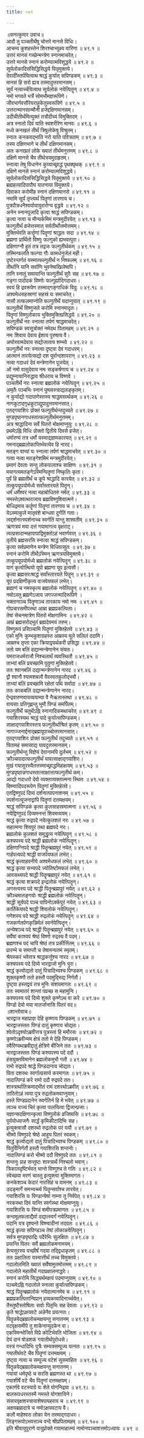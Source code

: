 ```yaml
---
title: ०४९

---
```

॥सनत्कुमार उवाच॥  
आदौ तु पञ्चतीर्थेषु चोत्तरे मानसे विधिः।  
आचम्य कुशहस्तेन शिरश्चाभ्युक्ष्य वारिणा ॥ ४९.१ ॥  
उत्तरं मानसं गच्छेन्मन्त्रेण स्नानमाचरेत्।  
उत्तरे मानसे स्नानं करोम्यात्मविशुद्धये ॥ ४९.२ ॥  
सूर्यलोकादिसंसिद्धिसिद्धये पितृमुक्तये।  
देवादींस्तर्पयित्वाथ श्राद्धं कुर्यात् सपिण्डकम् ॥ ४९.३ ॥  
मानसं हि सरो ह्यत्र तस्मादुत्तरमानसम्।  
सूर्यं नत्वार्च्चयित्वाथ सूर्यलोकं नयेत्पितॄन् ॥ ४९.४ ॥  
नमो भगवते भर्त्रे सोमभौमज्ञरूपिणे।  
जीवभार्गवसौरेयराहुकेतुस्वरूपिणे ॥ ४९.५ ॥  
उत्तरान्मानसान्मौनी व्रजेद्दक्षिणमानसम्।  
उदीचीतीर्थमित्युक्तं तत्रौदीच्यं विमुक्तिदम् ।  
अत्र स्नातो दिवं याति स्वशरीरेण मानवः ॥ ४९.६ ॥  
मध्ये कनखलं तीर्थं त्रिषुलोकेषु विश्रुतम्।  
स्नातः कनकवद्भाति नरो याति पवित्रताम् ॥ ४९.७ ॥  
तस्य दक्षिणभागे च तीर्थं दक्षिणमानसम्।  
अतः कनखलं लोके ख्यातं तीर्थमनुत्तमम् ॥ ४९.८ ॥  
दक्षिणे मानसे चैव तीर्थत्रयमुदाहृतम्।  
स्नात्वा तेषु विधानेन कुय्याच्छ्राद्धं पृथक्पृथक् ॥ ४९.९ ॥  
दक्षिणे मानसे स्नानं करोम्यात्मविशुद्धये।  
सूर्यलोकादिसंसिद्धिसिद्धये पितृमुक्तये ॥ ४९.१० ॥  
ब्रह्महत्यादिपापौघ यातनाया विमुक्तये।  
दिवाकर करोमीह स्नानं दक्षिणमानसे ॥ ४९.११ ॥  
नमामि सूर्यं तृप्त्यर्थं पितॄणां तारणाय च।  
पुत्रपौत्रधनैश्वर्यायायुरारोग्य वृद्धये ॥ ४९.१२ ॥  
अनेन स्नानपूजादि कृत्वा श्राद्धं सपिण्डकम्।  
कृत्वा नत्वा च मौन्यर्कमिमं मन्त्रमुदीरयेत् ॥ ४९.१३ ॥  
फल्गुतीर्थं व्रजेत्तस्मात् सर्वतीर्थोत्तमोत्तमम्।  
मुक्तिर्भवति कर्त्तॄणां पितॄणां श्राद्धतः सदा ॥ ४९.१४ ॥  
ब्रह्मणा प्रार्थितो विष्णुः फल्गुको ह्यभवत्पुरा।  
दक्षिणाग्नौ हुतं तत्र तद्रजः फल्गुतीर्थकम् ॥ ४९.१५ ॥  
तस्मिन्फलति फल्ग्वा गौः कामधेनुर्जलं मही।  
दृष्टेरन्तर्गतं यस्मात्फल्गुतीर्थं न निष्फलम् ॥ ४९.१६ ॥  
तीर्थानि यानि सर्वाणि भुवनेष्वखिलेष्वपि।  
तानि स्नातुं समायान्ति फल्गुतीर्थं सुरैः सह ॥ ४९.१७ ॥  
गङ्गा पादोदकं विष्णोः फल्गुर्ह्यादिगदाधरः।  
स्वयं हि द्रवरूपेण तस्माद्गङ्गाधिकं विदुः ॥ ४९.१८ ॥  
अश्वमेधसहस्राणां सहस्रं यः समाचरेत्।  
नासौ तत्फलमाप्नोति फल्गुतीर्थे यदाप्नुयात् ॥ ४९.१९ ॥  
फल्गुतीर्थे विष्णुजले करोमि स्नानमादृतः।  
पितॄणां विष्णुलोकाय भुक्तिमुक्तिप्रसिद्धये ॥ ४९.२० ॥  
फल्गुतीर्थे नरः स्नात्वा तर्पणं श्राद्धमाचरेत्।  
सपिण्डकं स्वसूत्रोक्तं नमेदथ पितामहम् ॥ ४९.२१ ॥  
नमः शिवाय देवाय ईशाय पुरुषाय वै।  
अघोरवामदेवाय सद्योजाताय शम्भवे ॥ ४९.२२ ॥  
फल्गुतीर्थे नरः स्नात्वा दृष्ट्वा देवं गदाधरम्।  
आत्मानं तारयेत्सद्यो दश पूर्वान्दशापरान् ॥ ४९.२३ ॥  
नत्वा गदाधरं देवं मन्त्रेणानेन पूजयेत् ।  
ओं नमो वासुदेवाय नमः सङ्कर्षणाय च ॥ ४९.२४ ॥  
प्रद्युम्नायानिरुद्धाय श्रीधराय च विष्णवे ।  
पञ्चतीर्थे नरः स्नात्वा ब्रह्मलोकं नयेत्पितॄन् ॥ ४९.२५ ॥  
अमृतैः पञ्चभिः स्नानं पुष्पवस्त्राद्यलङ्कृतम्।  
न कुर्याद्यो गदापाणेस्तस्य श्राद्धमसार्थकम् ॥ ४९.२६ ॥  
नागकूटाद्गृध्रकूटाद्युपादुत्तरमानसात्।  
एतद्गयाशिरः प्रोक्तं फल्गुतीर्थन्तदुच्यते ॥ ४९.२७ ॥  
मुण्डपृष्ठनगाधस्तात्फल्गुतीर्थमनुत्तमम्।  
अत्र श्राद्धादिना सर्वे पितरो मोक्षमाप्नुयुः ॥ ४९.२८ ॥  
प्रथमेऽह्नि विधिः प्रोक्तो द्वितीये दिवसे व्रजेत्।  
धर्मारण्यं तत्र धर्मो यस्माद्यज्ञमकारयत् ॥ ४९.२९ ॥  
गमनाद्ब्रह्मलोकाप्तिर्भवत्येव हि नारद।  
मतङ्ग वाप्यां यः स्नात्वा तर्पणं श्राद्धमाचरेत् ॥ ४९.३० ॥  
गत्वा नत्वा मतङ्गेशमिमं मन्त्रमुदीरयेत्।  
प्रमाणं देवताः सन्तु लोकपालाश्च साक्षिणः ॥ ४९.३१ ॥  
मयागत्यमतङ्गेऽस्मिन्पितॄणां निष्कृतिः कृता।  
पूर्वं हि ब्रह्मतीर्थं च कूपे श्राद्धादि कारयेत् ॥ ४९.३२ ॥  
तत्कूपयूपयोर्मध्ये सर्वांस्तारयते पितॄन्।  
धर्मं धर्मेश्वरं नत्वा महाबोधितरुं नमेत् ॥ ४९.३३ ॥  
नमस्तेऽश्वत्थराजाय ब्रह्मविष्णुशिवात्मने।  
बोधिद्रमाय कर्तॄणां पितॄणां तारणाय च ॥ ४९.३४ ॥  
येऽस्मत्कुले मातृवंशे बान्धवा दुर्गतिं गताः।  
त्वद्दर्शनात्स्पर्शनाच्च स्वर्गतिं यान्तु शाश्वतीम् ॥ ४९.३५ ॥  
ऋणत्रयं मया दत्तं गयामागत्य वृक्षराट्।  
त्वत्प्रसादान्महापापाद्विमुक्तोऽहं भवार्णवात् ॥ ४९.३६ ॥  
तृतीये ब्रह्मसरसि स्नात्वा श्राद्धं सपिण्डकम्।  
कृत्वा सर्वप्रमाणेन मन्त्रेण विधिवत्सुतः ॥ ४९.३७ ॥  
स्नानं करोमि तीर्थेऽस्मिन् ऋणत्रयविमुक्तये।  
तत्कूपयूपयोर्मध्ये ब्रह्मलोकं नयेत्पितॄन् ॥ ४९.३८ ॥  
यागं कृत्वोत्थियो यूपो ब्रह्मणा यूप इत्यसौ।  
कृत्वा ब्रह्मसरःश्राद्धं सर्वांस्तारयते पितॄन् ॥ ४९.३९ ॥  
यूपं प्रदक्षिणीकृत्य वाजपेयफलं लभेत्।  
ब्रह्माणं च नमस्कृत्य ब्रह्मलोकं नयेत्पितॄन् ॥ ४९.४० ॥  
नमोऽस्तु ब्रह्मणेऽजाय जगज्जन्मादिरूपिणे ।  
भक्तानाञ्च पितॄणाञ्च तारकाय नमो नमः ॥ ४९.४१ ॥  
गोप्रचारसमीपस्था आम्रा ब्रह्मप्रकल्पिताः।  
तेषां सेचनमात्रेण पितरो मोक्षगामिनः ॥ ४९.४२ ॥  
आम्रं ब्रह्मसरोद्भूतं ब्रह्मदेवमयं तरुम्।  
विष्णुरूपं प्रसिञ्चामि पितॄणां मुक्तिहेतवे ॥ ४९.४३ ॥  
एको मुनिः कुम्भकुशाग्रहस्त आम्रस्य मूले सलिलं ददामि।  
आम्रश्च तृप्ता एका क्रियाद्व्यर्थकरी प्रसिद्धा ॥ ४९.४४ ॥  
ततो यम बलिं दद्यान्मन्त्रेणानेन संयतः।  
यमराजधर्मराजौ निश्चलार्थं व्यवस्थितौ ॥ ४९.४५ ॥  
ताभ्यां बलिं प्रयच्छामि पुतॄणां मुक्तिहेतवे।  
ततः श्वानबलिं दद्यान्मन्त्रेणानेन नारद ॥ ४९.४६ ॥  
द्वौ श्वानौ श्यामशबलौ वैवस्वतकुलोद्भवौ।  
ताभ्यां बलिं प्रयच्छामि रक्षेतां पथि सर्वादा ॥ ४९.४७ ॥  
ततः काकबलिं दद्यान्मन्त्रेणानेन नारद।  
ऐन्द्रवारुणवायव्ययाम्या वै नैऋतास्तथा ॥ ४९.४८ ॥  
वायसाः प्रतिगृह्णन्तु भूमौ पिण्डं समर्पितम्।  
फल्गुतीर्थे चतुर्थेऽह्नि स्नानादिकमथाचरेत् ॥ ४९.४९ ॥  
गयाशिरस्यथ श्राद्धं पादे कुर्यात्सपिण्डकम्।  
साक्षाद्गयाशिरस्तत्र फल्गुतीर्थाश्रितं कृतम् ॥ ४९.५० ॥  
नागाज्जनार्द्दनाद्ब्रह्मयूपाच्चोत्तरमानसात्।  
एतद्गयाशिरः प्रोक्तं फल्गुतीर्थं तदुच्यते ॥ ४९.५१ ॥  
पितामहं समासाद्य यावदुत्तरमानसम्।  
फल्गुतीर्थन्तु विज्ञेयं देवानामपि दुर्लभम् ॥ ४९.५२ ॥  
क्रौञ्चपादात्फल्गुतीर्थं यावत्साक्षाद्गयाशिरः।  
मुखं गयासुरस्यैतत्तस्माच्छ्राद्धमिहाक्षयम् ॥ ४९.५३ ॥  
मुण्डपृष्ठान्नगाधस्तात्साक्षात्तत्फल्गुतीर्थ कम्।  
आद्यो गदाधरो देवो व्यक्ताव्यक्तात्मना स्थितः ॥ ४९.५४ ॥  
विष्ण्वादिपदरूपेण पितॄणां मुक्तिहेतवे।  
एतद्विष्णुपदं दिव्यं दर्शनात्पापनाशनम् ॥ ४९.५५ ॥  
स्पर्शनात्पूजनाद्वापि पितॄणां दत्तमक्षयम्।  
श्राद्धं सपिण्डकं कृत्वा कुलसाहस्रमात्मना ॥ ४९.५६ ॥  
नयेद्विप्णुपदं दिव्यमनन्तं शिवमव्ययम्।  
श्राद्धं कृत्वा रुद्रपदे नयेत्कुलशतं नरः ॥ ४९.५७ ॥  
सहात्मना शिवपुरं तथा ब्रह्मपदे नरः।  
ब्रह्मलोकं कुलशतं समुद्धृत्य नयेत्पितॄन् ॥ ४९.५८ ॥  
कश्यपस्य पदे श्राद्धी ब्रह्मलोकं नयेत्पितॄन्।  
दक्षिणाग्निपदे श्राद्धी पितॄन्ब्रह्मपुरं नयेत् ॥ ४९.५९ ॥  
गार्हपत्यपदे श्राद्धी वाजपेयफलं लभेत्।  
श्राद्धं कृत्वाहवनीये अश्वमेधफलं लभेत् ॥ ४९.६० ॥  
श्राद्धं कृत्वा सभ्यपदे ज्योतिष्टोमफलं लभेत् ।  
आवसथ्यपदे श्राद्धी पितॄन्ब्रह्मपुरं नयेत् ॥ ४९.६१ ॥  
श्राद्धं कृत्वा शक्रपदे इन्द्रलोकं नयेत्पितॄन्।  
अगस्त्यस्य पदे श्राद्धी पितॄन्ब्रह्मपुरं नयेत् ॥ ४९.६२ ॥  
क्रौञ्चमातङ्गयोः श्राद्धी ब्रह्मलोकं नयेत्पितॄन्।  
श्राद्धी सूर्यपदे पञ्च पापिनोऽर्क्कपुरं नयेत् ॥ ४९.६३ ॥  
कार्तिकेयपदे श्राद्धी शिवलोकं नयेत्पितॄन्।  
गणेशस्य पदे श्राद्धी रुद्रलोकं नयेत्पितॄन् ॥ ४९.६४ ॥  
गजकर्णतर्पणकृन्निर्मलं स्वर्नयेत्पितॄन्।  
अन्येषाञ्च पदे श्राद्धी पितॄन्ब्रह्मपुरं नयेत् ॥ ४९.६५ ॥  
सर्वेषां काश्यपं श्रेष्ठं विष्णो रुद्रस्य वै पदम्।  
ब्रह्मणश्च पदं चापि श्रेष्ठं तत्र प्रकीर्त्तितम् ॥ ४९.६६ ॥  
प्रारम्भे च समाप्तौ च तेषामन्यतमं स्मृतम्।  
श्रेयस्करं भवेत्तत्र श्राद्धकर्त्तुश्च नारद ॥ ४९.६७ ॥  
कश्यपस्य पदे दिव्ये भारद्वाजो मुनिः पुरा।  
श्राद्धं कृत्वोद्यतो दातुं पित्रादिभ्यश्च पिण्डकम् ॥ ४९.६८ ॥  
शुक्लकृष्णौ ततो हस्तौ पदमुद्भिद्य निर्गतौ।  
दृष्ट्वा हस्तद्वयं तत्र मुनिः संशयमागतः ॥ ४९.६९ ॥  
ततः स्वमातरं शान्तां पप्रच्छ स महामुनिः।  
कश्यपस्य पदे दिव्ये शुक्ले कृष्णेऽथ वा करे ॥ ४९.७० ॥  
पिण्डो देयो मया मातर्जानासि पितरं वद॥  
॥शान्तोवाच॥  
भारद्वाज महाप्राज्ञ देहि कृष्णाय पिण्डकम् ॥ ४९.७१ ॥  
भारद्वाजस्ततः पिण्डं दातुं कृष्णाय चोद्यतः।  
श्वेतोऽदृश्योऽब्रवीत्तत्र पुत्रस्त्वं हि ममौरसः ॥ ४९.७२ ॥  
कृष्णोऽब्रवीन्मम क्षेत्रं ततो मे देहि पिण्डकम्।  
स्वैरिण्यथाब्रवीद्दातुं क्षेत्रिणे बीजिने ततः ॥ ४९.७३ ॥  
भारद्वाजस्ततः पिण्डं कश्यपस्य पदे ददौ ।  
हंसयुक्तविमानेन ब्रह्मलोकमुभौ गतौ ॥ ४९.७४ ॥  
रामो रुद्रपदे श्राद्धे पिण्डदानाय चोद्यतः।  
पिता दशरथः स्वर्गात्प्रसार्य करमागतः ॥ ४९.७५ ॥  
नादात्पिण्डं करे रामो ददौ रुद्रपदे ततः।  
शास्त्रार्थातिक्रमाद्भीतं रामं दशरथोऽब्रवीत् ॥ ४९.७६ ॥  
तारितोऽहं त्वया पुत्र रुद्रलोकमवाप्नुयाम्।  
हस्ते पिण्डप्रदानेन स्वर्गतिर्न हि मे भवेत् ॥ ४९.७७ ॥  
त्वञ्च राज्यं चिरं कृत्वा पालयित्वा द्विजान्प्रजाः।  
यज्ञान्सदक्षिणान्कृत्वा विष्णुलोकं व्रजिष्यसि ॥ ४९.७८ ॥  
पुर्ययोध्याजनैः सार्द्धं कृमिकीटादिभिः सह।  
इत्युक्त्वासौ दशरथो रुद्रलोकं परं ययौ ॥ ४९.७९ ॥  
भीष्मो विष्णुपदे श्रेष्ठे आहूय पितरं स्वकम्।  
श्राद्धं कृत्वोद्यतो दातुं पित्रादिभ्यश्च पिण्डकम् ॥ ४९.८० ॥  
पितुर्विनिर्गतौ हस्तौ गयाशिरसि शन्तनोः।  
नादात्पिण्डं करो भीष्मो ददौ विष्णुपदे ततः ॥ ४९.८१ ॥  
शन्तनुः प्राह सन्तुष्टः शास्त्रार्थे निश्चलो भवान्।  
त्रिकालदृष्टिर्भवत् चान्ते विष्णुश्च ते गतिः ॥ ४९.८२ ॥  
स्वेच्छया मरणं चास्तु इत्युक्त्वा मुक्तिमागतः।  
कनकेशञ्च केदारं नारसिंहं च वामनम् ॥ ४९.८३ ॥  
उदङ्मार्गे समभ्यर्च्च्य पितॄन्सर्वांश्च तारयेत्।  
गयाशिरसि यः पिण्डान्येषां नाम्ना तु निर्वपेत् ॥ ४९.८४ ॥  
नरकस्था दिवं यान्ति स्वर्गस्था मोक्षमाप्नुयुः।  
गयाशिरसि यः पिण्डं शमीपत्रप्रमाणतः ॥ ४९.८५ ॥  
कन्दमूलफलाद्यैर्वा दद्यात्स्वर्गं नयेत्पितॄन्।  
पदानि यत्र दृश्यन्ते विष्ण्वादीनां तदग्रतः ॥ ४९.८६ ॥  
श्राद्धं कृत्वा सपिण्डञ्च तेषां लोकान्नयेत्पितॄन्।  
सर्वत्र मुण्डपृष्ठाद्रिः पदैरेभिः सुलक्षितः ॥ ४९.८७ ॥  
प्रयान्ति पितरः सर्वे ब्रह्मलोकमनामयम्।  
हेत्यसुरस्य यच्छीर्षं गदया तद्द्विधाकृतम् ॥ ४९.८८ ॥  
ततः प्रक्षालिता यस्मात्तीर्थं तच्च विमुक्तये।  
गदालोलमिति ख्यातं सर्वेषामुत्तमोत्तमम् ॥ ४९.८९ ॥  
गदालोले महातीर्थे गदाप्रक्षालनाद्धरेः।  
स्नानं करोमि सिद्ध्यर्थमक्षयं पदमाप्नुयाम् ॥ ४९.९० ॥  
पञ्चमेऽह्नि गदालोले स्नात्वा कुर्यात्सपिण्डकम्।  
श्राद्धं पितॄन्ब्रह्मलोकं नयेदात्मानमेव च ॥ ४९.९१ ॥  
ब्रह्मप्रकल्पितान्विप्रान् हव्यकव्यादिनार्च्चयेत्।  
तैस्तुष्टैस्तोषिताः सर्वाः पितृभिः सह देवताः ॥ ४९.९२ ॥  
कृते श्राद्धेऽक्षयवटे अन्नेनैव प्रयत्नतः।  
पितॄन्नयेद्ब्रह्मलोकमक्षयन्तु सनातनम् ॥ ४९.९३ ॥  
वटवृक्षसमीपे तु शाकेनाप्युदकेन वा।  
एकस्मिन्भोजिते विप्रे कोटिर्भवति भोजिता ॥ ४९.९४ ॥  
देयं दानं षोडशकं गयातीर्थपुरोधसे।  
वस्त्रं गन्धादिभिः पुत्रैः सम्यक्सम्पूज्य यत्नतः ॥ ४९.९५ ॥  
गयातीर्थवटे चैव पितॄणां दत्तमक्षयम् ।  
दृष्ट्वा नत्वा च सम्पूज्य वटेशं सुसमाहितः ॥ ४९.९६ ॥  
पितॄन्नयेद्ब्रह्मलोकमक्षयन्तु सनातनम्।  
गयायां धर्मपृष्ठे च सरसि ब्रह्मणस्त था ॥ ४९.९७ ॥  
गयाशीर्षे वटे चैव पितॄणां दत्तमक्षयम्।  
एकार्णवे वटस्याग्रे यः शेते योगनिद्रया ॥ ४९.९८ ॥  
बालरूपधरस्तस्मै नमस्ते योगशायिने।  
संसारवृक्षशस्त्रायाशेषपापहराय च ॥ ४९.९९ ॥  
अक्षयब्रह्मदात्रे च नमोऽक्षयवटाय वै।  
कलौ माहेश्वरा लोका येन तस्माद्गदाधरः।  
लिङ्गरूपोऽभवत्तञ्च वन्दे श्रीप्रपितामहम् ॥ ४९.१०० ॥  
इति श्रीवायुपुराणे वायुप्रोक्ते गयामाहात्म्यं नामोनपञ्चाशत्तमोऽध्यायः ॥ ४९ ॥